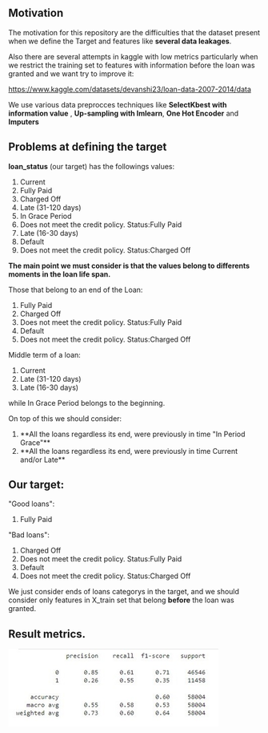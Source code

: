 ## Motivation

The motivation for this repository are the difficulties that the dataset present when we define the Target and features like **several data leakages**. 


Also there are several attempts in kaggle with low metrics particularly when we restrict the training set to features with information before the loan was granted and we want try to improve it:



https://www.kaggle.com/datasets/devanshi23/loan-data-2007-2014/data 

We use various data preprocces techniques like **SelectKbest with information value** , **Up-sampling with Imlearn**, **One Hot Encoder** and **Imputers**

## Problems at defining the target

**loan_status** (our target) has the followings values: 
<ol>
<li>Current                                                </li>
<li>Fully Paid                                             </li>
<li>Charged Off                                             </li>
<li>Late (31-120 days)                                       </li>
<li>In Grace Period                                          </li>
<li>Does not meet the credit policy. Status:Fully Paid       </li>
<li>Late (16-30 days)                                        </li>
<li>Default                                                   </li>
<li>Does not meet the credit policy. Status:Charged Off       </li>
</ol>

**The main point we must consider is that the values belong to differents moments in the loan life span.** 

Those that belong to an end of the Loan:
<ol>
<li>Fully Paid                                             </li>
<li>Charged Off                                             </li>
<li>Does not meet the credit policy. Status:Fully Paid       </li>
<li>Default                                                   </li>
<li>Does not meet the credit policy. Status:Charged Off       </li>
</ol>

Middle term of a loan:

<ol>
<li>Current                                                </li>
<li>Late (31-120 days)                                       </li>
<li>Late (16-30 days)                                        </li>
</ol>


while In Grace Period belongs to the beginning. 

On top of this we should consider:

<ol>
<li>**All the loans regardless its end, were previously in time "In Period Grace"**</li>
<li>**All the loans regardless its end, were previously in time Current and/or Late**</li>
</ol>

## Our target: 

"Good loans": 
<ol>
<li>Fully Paid                                             </li>
</ol>

"Bad loans": 

<ol>
<li>Charged Off                                             </li>
<li>Does not meet the credit policy. Status:Fully Paid       </li>
<li>Default                                                   </li>
<li>Does not meet the credit policy. Status:Charged Off       </li>
</ol>

We just consider ends of loans categorys in the target, and we should consider only features in X_train set that belong **before**
the loan was granted.

## Result metrics.


![result.jpg](result.jpg)


